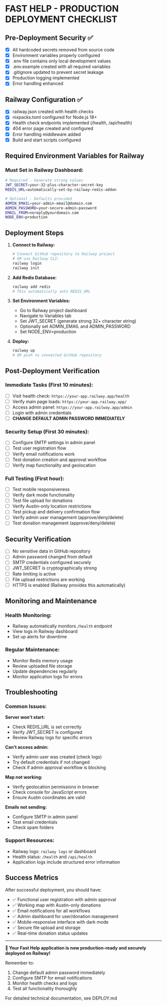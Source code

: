 # FAST HELP - PRODUCTION DEPLOYMENT CHECKLIST

## Pre-Deployment Security ✅

- [x] All hardcoded secrets removed from source code
- [x] Environment variables properly configured
- [x] .env file contains only local development values
- [x] .env.example created with all required variables
- [x] .gitignore updated to prevent secret leakage
- [x] Production logging implemented
- [x] Error handling enhanced

## Railway Configuration ✅

- [x] railway.json created with health checks
- [x] nixpacks.toml configured for Node.js 18+
- [x] Health check endpoints implemented (/health, /api/health)
- [x] 404 error page created and configured
- [x] Error handling middleware added
- [x] Build and start scripts configured

## Required Environment Variables for Railway

### Must Set in Railway Dashboard:
```bash
# Required - Generate strong values
JWT_SECRET=your-32-plus-character-secret-key
REDIS_URL=automatically-set-by-railway-redis-addon

# Optional - Defaults provided
ADMIN_EMAIL=your-admin-email@domain.com
ADMIN_PASSWORD=your-secure-admin-password
EMAIL_FROM=noreply@yourdomain.com
NODE_ENV=production
```

## Deployment Steps

1. **Connect to Railway:**
   ```bash
   # Connect GitHub repository to Railway project
   # OR use Railway CLI:
   railway login
   railway init
   ```

2. **Add Redis Database:**
   ```bash
   railway add redis
   # This automatically sets REDIS_URL
   ```

3. **Set Environment Variables:**
   - Go to Railway project dashboard
   - Navigate to Variables tab
   - Set JWT_SECRET (generate strong 32+ character string)
   - Optionally set ADMIN_EMAIL and ADMIN_PASSWORD
   - Set NODE_ENV=production

4. **Deploy:**
   ```bash
   railway up
   # OR push to connected GitHub repository
   ```

## Post-Deployment Verification

### Immediate Tasks (First 10 minutes):
- [ ] Visit health check: `https://your-app.railway.app/health`
- [ ] Verify main page loads: `https://your-app.railway.app/`
- [ ] Access admin panel: `https://your-app.railway.app/admin`
- [ ] Login with admin credentials
- [ ] **CHANGE DEFAULT ADMIN PASSWORD IMMEDIATELY**

### Security Setup (First 30 minutes):
- [ ] Configure SMTP settings in admin panel
- [ ] Test user registration flow
- [ ] Verify email notifications work
- [ ] Test donation creation and approval workflow
- [ ] Verify map functionality and geolocation

### Full Testing (First hour):
- [ ] Test mobile responsiveness
- [ ] Verify dark mode functionality
- [ ] Test file upload for donations
- [ ] Verify Austin-only location restrictions
- [ ] Test pickup and delivery confirmation flow
- [ ] Verify admin user management (approve/deny/delete)
- [ ] Test donation management (approve/deny/delete)

## Security Verification

- [ ] No sensitive data in GitHub repository
- [ ] Admin password changed from default
- [ ] SMTP credentials configured securely
- [ ] JWT_SECRET is cryptographically strong
- [ ] Rate limiting is active
- [ ] File upload restrictions are working
- [ ] HTTPS is enabled (Railway provides this automatically)

## Monitoring and Maintenance

### Health Monitoring:
- Railway automatically monitors `/health` endpoint
- View logs in Railway dashboard
- Set up alerts for downtime

### Regular Maintenance:
- Monitor Redis memory usage
- Review uploaded file storage
- Update dependencies regularly
- Monitor application logs for errors

## Troubleshooting

### Common Issues:

**Server won't start:**
- Check REDIS_URL is set correctly
- Verify JWT_SECRET is configured
- Review Railway logs for specific errors

**Can't access admin:**
- Verify admin user was created (check logs)
- Try default credentials if not changed
- Check if admin approval workflow is blocking

**Map not working:**
- Verify geolocation permissions in browser
- Check console for JavaScript errors
- Ensure Austin coordinates are valid

**Emails not sending:**
- Configure SMTP in admin panel
- Test email credentials
- Check spam folders

### Support Resources:
- Railway logs: `railway logs` or dashboard
- Health status: `/health` and `/api/health`
- Application logs include structured error information

## Success Metrics

After successful deployment, you should have:
- ✅ Functional user registration with admin approval
- ✅ Working map with Austin-only donations
- ✅ Email notifications for all workflows
- ✅ Admin dashboard for user/donation management
- ✅ Mobile-responsive interface with dark mode
- ✅ Secure file upload and storage
- ✅ Real-time donation status updates

---

**🚀 Your Fast Help application is now production-ready and securely deployed on Railway!**

Remember to:
1. Change default admin password immediately
2. Configure SMTP for email notifications
3. Monitor health checks and logs
4. Test all functionality thoroughly

For detailed technical documentation, see DEPLOY.md
